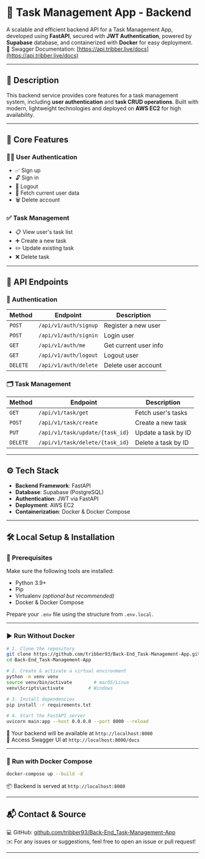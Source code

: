 # 🚀 Task Management App - Backend

A scalable and efficient backend API for a Task Management App, developed using **FastAPI**, secured with **JWT Authentication**, powered by **Supabase** database, and containerized with **Docker** for easy deployment.  
📌 Swagger Documentation: [https://api.tribber.live/docs](https://api.tribber.live/docs)

---

## 📄 Description

This backend service provides core features for a task management system, including **user authentication** and **task CRUD operations**. Built with modern, lightweight technologies and deployed on **AWS EC2** for high availability.

---

## 🔑 Core Features

### 🧑‍💼 User Authentication

- ✅ Sign up
- 🔓 Sign in
- 🚪 Logout
- 👤 Fetch current user data
- 🗑️ Delete account

### ✅ Task Management

- 📋 View user's task list
- ➕ Create a new task
- ✏️ Update existing task
- ❌ Delete task

---

## 🧪 API Endpoints

### 🔐 Authentication

| Method   | Endpoint              | Description           |
| -------- | --------------------- | --------------------- |
| `POST`   | `/api/v1/auth/signup` | Register a new user   |
| `POST`   | `/api/v1/auth/signin` | Login user            |
| `GET`    | `/api/v1/auth/me`     | Get current user info |
| `GET`    | `/api/v1/auth/logout` | Logout user           |
| `DELETE` | `/api/v1/auth/delete` | Delete user account   |

### 🗂️ Task Management

| Method   | Endpoint                        | Description         |
| -------- | ------------------------------- | ------------------- |
| `GET`    | `/api/v1/task/get`              | Fetch user's tasks  |
| `POST`   | `/api/v1/task/create`           | Create a new task   |
| `PUT`    | `/api/v1/task/update/{task_id}` | Update a task by ID |
| `DELETE` | `/api/v1/task/delete/{task_id}` | Delete a task by ID |

---

## ⚙️ Tech Stack

- **Backend Framework**: FastAPI
- **Database**: Supabase (PostgreSQL)
- **Authentication**: JWT via FastAPI
- **Deployment**: AWS EC2
- **Containerization**: Docker & Docker Compose

---

## 🛠️ Local Setup & Installation

### 📌 Prerequisites

Make sure the following tools are installed:

- Python 3.9+
- Pip
- Virtualenv _(optional but recommended)_
- Docker & Docker Compose

Prepare your `.env` file using the structure from `.env.local`.

---

### ▶️ Run Without Docker

```bash
# 1. Clone the repository
git clone https://github.com/tribber93/Back-End_Task-Management-App.git
cd Back-End_Task-Management-App

# 2. Create & activate a virtual environment
python -m venv venv
source venv/bin/activate        # macOS/Linux
venv\Scripts\activate         # Windows

# 3. Install dependencies
pip install -r requirements.txt

# 4. Start the FastAPI server
uvicorn main:app --host 0.0.0.0 --port 8000 --reload
```

🔗 Your backend will be available at `http://localhost:8000`  
🧪 Access Swagger UI at `http://localhost:8000/docs`

---

### 🐳 Run with Docker Compose

```bash
docker-compose up --build -d
```

📦 Backend is served at `http://localhost:8000`

---

## 📬 Contact & Source

💻 GitHub: [github.com/tribber93/Back-End_Task-Management-App](https://github.com/tribber93/Back-End_Task-Management-App)  
✉️ For any issues or suggestions, feel free to open an issue or pull request!

---

